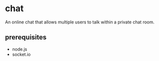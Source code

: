 chat
====

An online chat that allows multiple users to talk within a private chat room.

prerequisites
-------------

* node.js 
* socket.io
